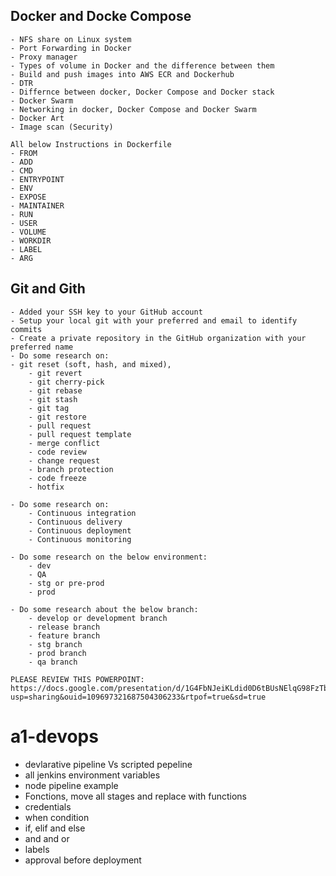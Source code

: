 ## Docker and Docke Compose
```
- NFS share on Linux system
- Port Forwarding in Docker
- Proxy manager
- Types of volume in Docker and the difference between them
- Build and push images into AWS ECR and Dockerhub
- DTR
- Differnce between docker, Docker Compose and Docker stack
- Docker Swarm 
- Networking in docker, Docker Compose and Docker Swarm
- Docker Art
- Image scan (Security)

All below Instructions in Dockerfile
- FROM
- ADD 
- CMD 
- ENTRYPOINT 
- ENV 
- EXPOSE 
- MAINTAINER
- RUN 
- USER 
- VOLUME 
- WORKDIR 
- LABEL
- ARG
```

## Git and Gith
```
- Added your SSH key to your GitHub account
- Setup your local git with your preferred and email to identify commits
- Create a private repository in the GitHub organization with your preferred name
- Do some research on: 
- git reset (soft, hash, and mixed), 
    - git revert
    - git cherry-pick
    - git rebase
    - git stash
    - git tag
    - git restore
    - pull request
    - pull request template
    - merge conflict
    - code review
    - change request
    - branch protection
    - code freeze
    - hotfix

- Do some research on:
    - Continuous integration
    - Continuous delivery
    - Continuous deployment
    - Continuous monitoring

- Do some research on the below environment:
    - dev
    - QA
    - stg or pre-prod
    - prod

- Do some research about the below branch:
    - develop or development branch
    - release branch
    - feature branch
    - stg branch
    - prod branch
    - qa branch

PLEASE REVIEW THIS POWERPOINT: https://docs.google.com/presentation/d/1G4FbNJeiKLdid0D6tBUsNElqG98FzTbe/edit?usp=sharing&ouid=109697321687504306233&rtpof=true&sd=true
```

# a1-devops
- devlarative pipeline Vs scripted pepeline
- all jenkins environment variables
- node pipeline example
- Fonctions, move all stages and replace with functions
- credentials
- when condition
- if, elif and else
- and and or
- labels
- approval before deployment